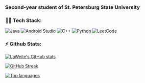 ### Second-year student of St. Petersburg State University

###  👨‍💻 Tech Stack:
![Java](https://img.shields.io/badge/java-%23ED8B00.svg?style=for-the-badge&logo=openjdk&logoColor=white) ![Android Studio](https://img.shields.io/badge/Android%20Studio-3DDC84.svg?style=for-the-badge&logo=android-studio&logoColor=white) ![C++](https://img.shields.io/badge/c++-%2300599C.svg?style=for-the-badge&logo=c%2B%2B&logoColor=white) ![Python](https://img.shields.io/badge/python-3670A0?style=for-the-badge&logo=python&logoColor=ffdd54) ![LeetCode](https://img.shields.io/badge/LeetCode-000000?style=for-the-badge&logo=LeetCode&logoColor=#d16c06) 

### ⚡ Github Stats:
[![LaWeite's GitHub stats](https://github-readme-stats.vercel.app/api?username=LaWeite&show_icons=true&theme=dark&count-private=true)]()

[![GitHub Streak](https://streak-stats.demolab.com/?user=LaWeite&theme=dark&card_width=465)](https://git.io/streak-stats)

[![Top languages](https://github-readme-stats.vercel.app/api/top-langs/?username=LaWeite&langs_count=10&theme=dark)]()

<!--
**LaWeite/LaWeite** is a ✨ _special_ ✨ repository because its `README.md` (this file) appears on your GitHub profile.

Here are some ideas to get you started:

- 🔭 I’m currently working on ...
- 🌱 I’m currently learning ...
- 👯 I’m looking to collaborate on ...
- 🤔 I’m looking for help with ...
- 💬 Ask me about ...
- 📫 How to reach me: ...
- 😄 Pronouns: ...
- ⚡ Fun fact: ...
-->
